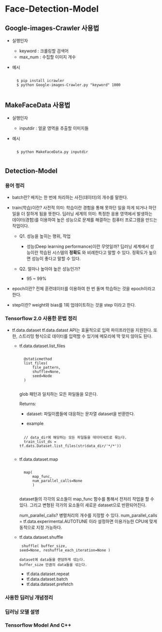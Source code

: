 # Face-Detection-Model

## Google-images-Crawler 사용법
- 실행인자
	- keyword : 크롤링할 검색어
	- max_num : 수집할 이미지 개수

- 예시
	<pre><code>
	$ pip install icrawler
	$ python Google-images-Crawler.py "keyword" 1000
	</code></pre>

## MakeFaceData 사용법
- 실행인자
	- inputdir : 얼굴 영역을 추출할 이미지들

- 예시
	<pre><code>
	$ python MakeFaceData.py inputdir
	</code></pre>

## Detection-Model

### 용어 정리

* batch란?
배치는 한 번에 처리하는 사진(데이터)의 개수를 말한다.

* train(학습)이란?
사전적 의미: 학습이란 경험을 통해 못하던 일을 하게 되거나 하던 일을 더 잘하게 됨을 뜻한다.
딥러닝 세계의 의미: 특정한 응용 영역에서 발생하는 데이터(경험)를 이용하여 높은 성능으로 문제를 해결하는 컴퓨터 프로그램을 만드는 작업이다.

	- Q1. 성능을 높히는 행위, 작업
		+ 성능(Deep learning performance)이란 무엇일까?
		딥러닝 세계에서 성능이란 학습된 시스템의 **정확도** 와 비례한다고 말할 수 있다. 정확도가 높으면 성능이 좋다고 말할 수 있다.

	- Q2. 얼마나 높아야 높은 성능인가?
		+ 95 ~ 99%

* epoch이란?
전체 훈련데이터를 이용하여 한 번 돌며 학습하는 것을 epoch이라고 한다.

* step이란?
weight와 bias를 1회 업데이트하는 것을 step 이라고 한다.

### Tensorflow 2.0 사용한 문법 정리

* tf.data.dataset
tf.data.datast API는 효율적으로 입력 파이프라인을 지원한다. 또한, 스트리밍 형식으로 데이터를 입력할 수 있기에 메모리에 딱 맞지 않아도 된다.
	- tf.data.dataset.list_files
		<pre><code>
		@staticmethod
		list_files(
			file_pattern,
			shuffle=None,
			seed=Node
		)
		</code></pre>

		glob 패턴과 일치하는 모든 파일들을 모은다.

		Returns:
		+ dataset: 파일이름들에 대응하는 문자열 dataset을 반환한다.

		+ example
		<pre><code>
		// data_dir에 해당하는 모든 파일들을 데이터세트로 묶는다.
		train_list_ds = tf.dats.Dataset.list_files(str(data_dir/'*/*'))
		</code></pre>

	- tf.data.dataset.map
		<pre><code>
		map(
			map_func,
			num_parallel_calls=None
			)
		</code></pre>

		dataset들의 각각의 요소들이 map_func 함수를 통해서 전처리 작업을 할 수 있다.
		그리고 변형된 각가의 요소들이 새로운 dataset으로 반환되어진다.

		num_parallel_calls?
		병렬처리의 개수를 지정할 수 있다.
		num_parallel_calls = tf.data.experimental.AUTOTUNE 이라 설정하면 이용가능한 CPU에 맞게 동적으로 지정 가능하다.

  - tf.data.dataset.shuffle
		<pre><code>
		shuffle(
			buffer_size,
			seed=None,
			reshuffle_each_iteration=None
			)
		</code></pre>

		dataset에 data들을 랜덤하게 섞는다.
		buffer_size 만큼의 data들을 섞는다.

	- tf.data.dataset.repeat
	- tf.data.dataset.batch
	- tf.data.dataset.prefetch

### 사용한 딥러닝 개념정리
### 딥러닝 모델 설명
### Tensorflow Model And C++
